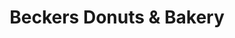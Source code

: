 ---
title: "Beckers Donuts & Bakery"
url: /north-olmsted/beckers-donuts-and-bakery/
shop: bakery
---